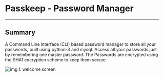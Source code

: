# Passkeep - Password Manager
--- 

## Summary
A Command Line Interface (CLI) based password manager to store all your passwords, built using python-3 and mysql. Access all your passwords just
by remembering one master password. The Passwords are encrypted using the SHA1 encryption scheme to keep them secure.

![img.1: welcome screen](https://lh3.googleusercontent.com/keep-bbsk/AGk0z-Px4v4WQ_MjCMk1agp00NGNadqNgR77VGp9H0YaKYLBIA4Hy6NYrIZPTUtqVPd6wRezzQ5etQCsfvGt5eqKsqEESXNaMg2iIUXgQQ=s512)
